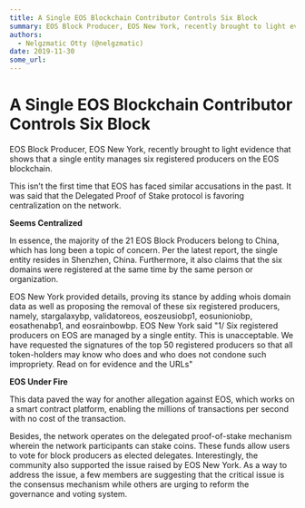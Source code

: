 ```yaml
---
title: A Single EOS Blockchain Contributor Controls Six Block
summary: EOS Block Producer, EOS New York, recently brought to light evidence that shows that a single entity manages six registered producers on the EOS blockchain. This isn’t the first time that EOS has faced similar accusations in the past. It was said that the Delegated Proof of Stake protocol is favoring centralization on the network. Seems Centralized In essence, the majority of the 21 EOS Block Producers belong to China, which has long been a topic of concern. Per the latest report, the single ent
authors:
  - Nelgzmatic Otty (@nelgzmatic)
date: 2019-11-30
some_url: 
---
```


# A Single EOS Blockchain Contributor Controls Six Block

EOS Block Producer, EOS New York, recently brought to light evidence that shows that a single entity manages six registered producers on the EOS blockchain.

This isn’t the first time that EOS has faced similar accusations in the past. It was said that the Delegated Proof of Stake protocol is favoring centralization on the network.

**Seems Centralized**

In essence, the majority of the 21 EOS Block Producers belong to China, which has long been a topic of concern. Per the latest report, the single entity resides in Shenzhen, China. Furthermore, it also claims that the six domains were registered at the same time by the same person or organization.

EOS New York provided details, proving its stance by adding whois domain data as well as proposing the removal of these six registered producers, namely, stargalaxybp, validatoreos, eoszeusiobp1, eosunioniobp, eosathenabp1, and eosrainbowbp.
EOS New York said "1/ Six registered producers on EOS are managed by a single entity. This is unacceptable. We have requested the signatures of the top 50 registered producers so that all token-holders may know who does and who does not condone such impropriety. Read on for evidence and the URLs"

**EOS Under Fire**

This data paved the way for another allegation against EOS, which works on a smart contract platform, enabling the millions of transactions per second with no cost of the transaction.

Besides, the network operates on the delegated proof-of-stake mechanism wherein the network participants can stake coins. These funds allow users to vote for block producers as elected delegates. Interestingly, the community also supported the issue raised by EOS New York. As a way to address the issue, a few members are suggesting that the critical issue is the consensus mechanism while others are urging to reform the governance and voting system.